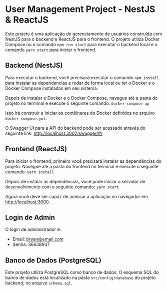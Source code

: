 # User Management Project - NestJS & ReactJS

Este projeto é uma aplicação de gerenciamento de usuários construída com NestJS para o backend e ReactJS para o frontend. O projeto utiliza Docker Compose ou o comando `npm run start` para executar o backend local e o comando `yarn start` para iniciar o frontend.

## Backend (NestJS)

Para executar o backend, você precisará executar o comando `npm install` para instalar as dependencias e rodar de forma local ou ter o Docker e o Docker Compose instalados em seu sistema. 

Depois de instalar o Docker e o Docker Compose, navegue até a pasta do projeto no terminal e execute o seguinte comando: `docker-compose up`


Isso irá construir e iniciar os contêineres do Docker definidos no arquivo `docker-compose.yml`.

O Swagger UI para a API do backend pode ser acessado através do seguinte link: [http://localhost:3002/swagger/#/](http://localhost:3002/swagger/#/)

## Frontend (ReactJS)

Para iniciar o frontend, primeiro você precisará instalar as dependências do projeto. Navegue até a pasta do frontend no terminal e execute o seguinte comando: `yarn install`


Depois de instalar as dependências, você pode iniciar o servidor de desenvolvimento com o seguinte comando: `yarn start`

Agora você deve ser capaz de acessar a aplicação no navegador em [http://localhost:3000](http://localhost:3000).

## Login de Admin

O login de administrador é:

- Email: bryan@email.com
- Senha: 36638947

## Banco de Dados (PostgreSQL)

Este projeto utiliza PostgreSQL como banco de dados. O esquema SQL do banco de dados está localizado na pasta `src/config/database` do projeto backend, no arquivo `schema.sql`.
